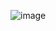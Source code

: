 ![image](https://user-images.githubusercontent.com/109213430/196021019-2a7789a3-7c82-4421-a02e-db1b26886833.png)
